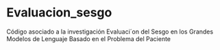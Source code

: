 # Evaluacion_sesgo
Código asociado a la investigación Evaluaci´on del Sesgo en los Grandes Modelos de Lenguaje Basado en el Problema del Paciente
